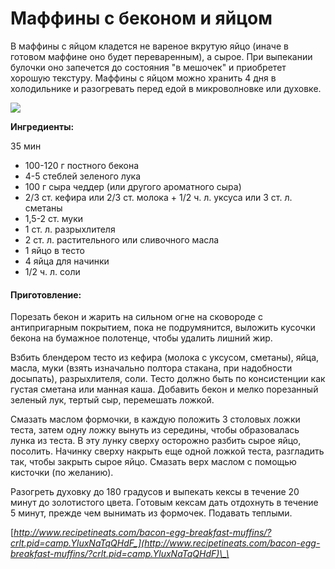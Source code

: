 # Маффины с беконом и яйцом

В маффины с яйцом кладется не вареное вкрутую яйцо \(иначе в готовом маффине оно будет переваренным\), а сырое. При выпекании булочки оно запечется до состояния "в мешочек" и приобретет хорошую текстуру. Маффины с яйцом можно хранить 4 дня в холодильнике и разогревать перед едой в микроволновке или духовке.

![](https://s-media-cache-ak0.pinimg.com/564x/75/89/de/7589de66e48842b0e4a927b2532ff07b.jpg)

**Ингредиенты:**

35 мин

* 100-120 г постного бекона
* 4-5 стеблей зеленого лука
* 100 г сыра чеддер \(или другого ароматного сыра\) 
* 2/3 ст. кефира или 2/3 ст. молока + 1/2 ч. л. уксуса или 3 ст. л. сметаны
* 1,5-2 ст. муки
* 1 ст. л. разрыхлителя
* 2 ст. л. растительного или сливочного масла
* 1 яйцо в тесто 
* 4 яйца для начинки
* 1/2 ч. л. соли

#### Приготовление:

Порезать бекон и жарить на сильном огне на сковороде с антипригарным покрытием, пока не подрумянится, выложить кусочки бекона на бумажное полотенце, чтобы удалить лишний жир.

Взбить блендером тесто из кефира \(молока с уксусом, сметаны\), яйца, масла, муки \(взять изначально полтора стакана, при надобности досыпать\), разрыхлителя, соли. Тесто должно быть по консистенции как густая сметана или манная каша. Добавить бекон и мелко порезанный зеленый лук, тертый сыр, перемешать ложкой.

Смазать маслом формочки, в каждую положить 3 столовых ложки теста, затем одну ложку вынуть из середины, чтобы образовалась лунка из теста. В эту лунку сверху осторожно разбить сырое яйцо, посолить. Начинку сверху накрыть еще одной ложкой теста, разгладить так, чтобы закрыть сырое яйцо. Смазать верх маслом с помощью кисточки \(по желанию\).

Разогреть духовку до 180 градусов и выпекать кексы в течение 20 минут до золотистого цвета. Готовым кексам дать отдохнуть в течение 5 минут, прежде чем вынимать из формочек. Подавать теплыми.

[_http://www.recipetineats.com/bacon-egg-breakfast-muffins/?crlt.pid=camp.YluxNaTqQHdF_](http://www.recipetineats.com/bacon-egg-breakfast-muffins/?crlt.pid=camp.YluxNaTqQHdF)\_\_

